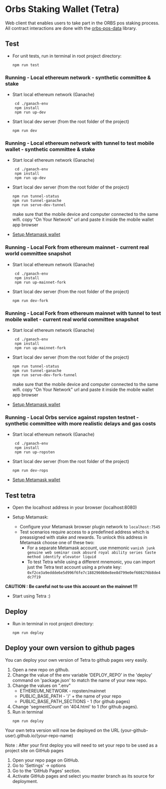 # Orbs Staking Wallet (Tetra)

Web client that enables users to take part in the ORBS pos staking process.
All contract interactions are done with the [orbs-pos-data](https://github.com/orbs-network/orbs-ethereum-contracts-v1) library.

## Test

- For unit tests, run in terminal in root project directory:

  ```
  npm run test
  ```

### Running - Local ethereum network - synthetic committee & stake

- Start local ethereum network (Ganache)

  ```
   cd ./ganach-env
   npm install
   npm run up-dev
  ```

- Start local dev server (from the root folder of the project)

  ```
  npm run dev
  ```

### Running - Local ethereum network with tunnel to test mobile wallet - synthetic committee & stake

- Start local ethereum network (Ganache)

  ```
   cd ./ganach-env
   npm install
   npm run up-dev
  ```

- Start local dev server (from the root folder of the project)

  ```
  npm run tunnel-status
  npm run tunnel-ganache
  npm run serve-dev-tunnel
  ```

  make sure that the mobile device and computer connected to the same wifi.
  copy "On Your Network" url and paste it inside the mobile wallet app browser

- [Setup Metamask wallet](#test-tetra)

### Running - Local Fork from ethereum mainnet - current real world committee snapshot

- Start local ethereum network (Ganache)

  ```
   cd ./ganach-env
   npm install
   npm run up-mainnet-fork
  ```

- Start local dev server (from the root folder of the project)

  ```
  npm run dev-fork
  ```

### Running - Local Fork from ethereum mainnet with tunnel to test mobile wallet - current real world committee snapshot

- Start local ethereum network (Ganache)

  ```
   cd ./ganach-env
   npm install
   npm run up-mainnet-fork
  ```

- Start local dev server (from the root folder of the project)
  ```
  npm run tunnel-status
  npm run tunnel-ganache
  npm run serve-dev-fork-tunnel
  ```
  make sure that the mobile device and computer connected to the same wifi.
  copy "On Your Network" url and paste it inside the mobile wallet app browser

* [Setup Metamask wallet](#test-tetra)

### Running - Local Orbs service against ropsten testnet - synthetic committee with more realistic delays and gas costs

- Start local ethereum network (Ganache)

  ```
   cd ./ganach-env
   npm install
   npm run up-ropsten
  ```

- Start local dev server (from the root folder of the project)

  ```
  npm run dev-rops
  ```

- [Setup Metamask wallet](#test-tetra)

## Test tetra

- Open the localhost address in your browser (localhost:8080)

- Setup Metamask:
  - Configure your Metamask browser plugin network to `localhost:7545`
  - Test scenarios require access to a predefined address which is preassigned with stake and rewards. To unlock this address in Metamask choose one of these two:
    - For a separate Metamask account, use mnemonic `vanish junk genuine web seminar cook absurd royal ability series taste method identify elevator liquid`
    - To test Tetra while using a different mnemonic, you can import just the Tetra test account using a private key: `0xf2ce3a9eddde6e5d996f6fe7c1882960b0e8ee8d799e0ef608276b8de4dc7f19`

**CAUTION : Be careful not to use this account on the mainnet !!!**

- Start using Tetra :)

## Deploy

- Run in terminal in root project directory:

  ```
  npm run deploy
  ```

## Deploy your own version to github pages

You can deploy your own version of Tetra to github pages very easily.

1. Open a new repo on github.
2. Change the value of the env variable 'DEPLOY_REPO' in the 'deploy' command on 'package.json' to match the name of your new repo.
3. Change the values on ".env"
   - ETHEREUM_NETWORK - ropsten/mainnet
   - PUBLIC_BASE_PATH - '/' + the name of your repo
   - PUBLIC_BASE_PATH_SECTIONS - 1 (for github pages)
4. Change 'segmentCount' on '404.html' to 1 (for github pages).
5. Run in terminal
   ```
   npm run deploy
   ```

Your own tetra version will now be deployed on the URL (your-github-user).github.io/(your-repo-name)

Note : After your first deploy you will need to set your repo to be used as a project site on GitHub pages

1. Open your repo page on GitHub.
2. Go to 'Settings' -> options
3. Go to the 'GitHub Pages' section.
4. Activate GitHub pages and select you master branch as its source for deployment.
